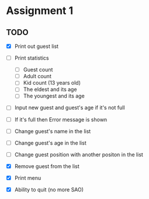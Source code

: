 # Assignment 1

## TODO

- [x] Print out guest list
- [ ] Print statistics
    - [ ] Guest count
    - [ ] Adult count
    - [ ] Kid count (13 years old)
    - [ ] The eldest and its age
    - [ ] The youngest and its age
- [ ] Input new guest and guest's age if it's not full
- [ ] If it's full then Error message is shown
- [ ] Change guest's name in the list
- [ ] Change guest's age in the list
- [ ] Change guest position with another positon in the list
- [x] Remove guest from the list
- [x] Print menu
- [x] Ability to quit (no more SAO)

